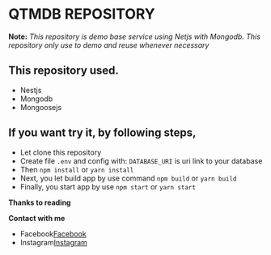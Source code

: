 # QTMDB REPOSITORY

**Note:** *This repository is demo base service using Netjs with Mongodb. This repository only use to demo and reuse whenever necessary*

## This repository used.
- Nestjs
- Mongodb
- Mongoosejs

## If you want try it, by following steps,
- Let clone this repository
- Create file `.env` and config with: `DATABASE_URI` is uri link to your database
- Then `npm install` or `yarn install`
- Next, you let build app by use command `npm build` or `yarn build`
- Finally, you start app by use `npm start` or `yarn start`

**Thanks to reading**

**Contact with me**
- Facebook[Facebook](https://www.facebook.com/tho.developer/)
- Instagram[Instagram](https://www.instagram.com/quangtho_tpc/)
